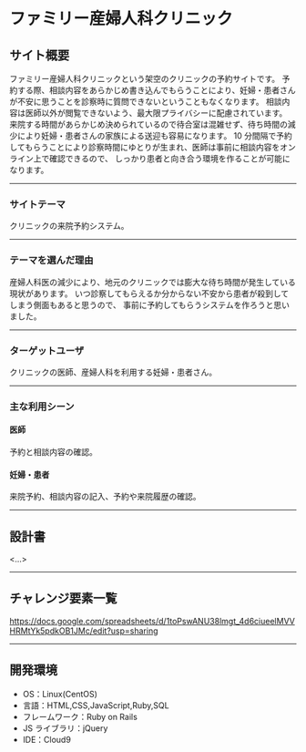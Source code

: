# ファミリー産婦人科クリニック

## サイト概要

ファミリー産婦人科クリニックという架空のクリニックの予約サイトです。
予約する際、相談内容をあらかじめ書き込んでもらうことにより、妊婦・患者さんが不安に思うことを診察時に質問できないということもなくなります。
相談内容は医師以外が閲覧できないよう、最大限プライバシーに配慮されています。
来院する時間があらかじめ決められているので待合室は混雑せず、待ち時間の減少により妊婦・患者さんの家族による送迎も容易になります。
10 分間隔で予約してもらうことにより診察時間にゆとりが生まれ、医師は事前に相談内容をオンライン上で確認できるので、
しっかり患者と向き合う環境を作ることが可能になります。

---

### サイトテーマ

クリニックの来院予約システム。

---

### テーマを選んだ理由

産婦人科医の減少により、地元のクリニックでは膨大な待ち時間が発生している現状があります。
いつ診察してもらえるか分からない不安から患者が殺到してしまう側面もあると思うので、
事前に予約してもらうシステムを作ろうと思いました。

---

### ターゲットユーザ

クリニックの医師、産婦人科を利用する妊婦・患者さん。

---

### 主な利用シーン

#### 医師

予約と相談内容の確認。

#### 妊婦・患者

来院予約、相談内容の記入、予約や来院履歴の確認。

---

## 設計書

<...>

---

## チャレンジ要素一覧

<https://docs.google.com/spreadsheets/d/1toPswANU38lmgt_4d6ciueelMVVHRMtYk5pdkOB1JMc/edit?usp=sharing>

---

## 開発環境

- OS：Linux(CentOS)
- 言語：HTML,CSS,JavaScript,Ruby,SQL
- フレームワーク：Ruby on Rails
- JS ライブラリ：jQuery
- IDE：Cloud9
